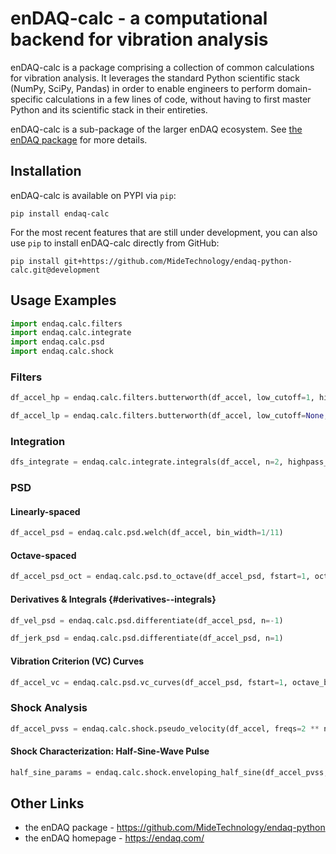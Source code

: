 # enDAQ-calc - a computational backend for vibration analysis

enDAQ-calc is a package comprising a collection of common calculations for vibration analysis. It leverages the standard Python scientific stack (NumPy, SciPy, Pandas) in order to enable engineers to perform domain-specific calculations in a few lines of code, without having to first master Python and its scientific stack in their entireties.

enDAQ-calc is a sub-package of the larger enDAQ ecosystem. See [the enDAQ package](https://github.com/MideTechnology/endaq-python) for more details.

## Installation

enDAQ-calc is available on PYPI via `pip`:

    pip install endaq-calc

For the most recent features that are still under development, you can also use `pip` to install enDAQ-calc directly from GitHub:

    pip install git+https://github.com/MideTechnology/endaq-python-calc.git@development

## Usage Examples

``` python
import endaq.calc.filters
import endaq.calc.integrate
import endaq.calc.psd
import endaq.calc.shock
```

### Filters
``` python
df_accel_hp = endaq.calc.filters.butterworth(df_accel, low_cutoff=1, high_cutoff=None)
```

``` python
df_accel_lp = endaq.calc.filters.butterworth(df_accel, low_cutoff=None, high_cutoff=100)
```

### Integration
``` python
dfs_integrate = endaq.calc.integrate.integrals(df_accel, n=2, highpass_cutoff=1.0, tukey_percent=0.05)
```

### PSD

#### Linearly-spaced
``` python
df_accel_psd = endaq.calc.psd.welch(df_accel, bin_width=1/11)
```

#### Octave-spaced
``` python
df_accel_psd_oct = endaq.calc.psd.to_octave(df_accel_psd, fstart=1, octave_bins=3)
```

#### Derivatives & Integrals {#derivatives--integrals}
``` python
df_vel_psd = endaq.calc.psd.differentiate(df_accel_psd, n=-1)

df_jerk_psd = endaq.calc.psd.differentiate(df_accel_psd, n=1)
```

#### Vibration Criterion (VC) Curves
``` python
df_accel_vc = endaq.calc.psd.vc_curves(df_accel_psd, fstart=1, octave_bins=3)
```

### Shock Analysis
``` python
df_accel_pvss = endaq.calc.shock.pseudo_velocity(df_accel, freqs=2 ** np.arange(-10, 13, 0.25), damp=0.05)
```

#### Shock Characterization: Half-Sine-Wave Pulse
``` python
half_sine_params = endaq.calc.shock.enveloping_half_sine(df_accel_pvss, damp=0.05)
```

## Other Links
- the enDAQ package - https://github.com/MideTechnology/endaq-python
- the enDAQ homepage - https://endaq.com/
